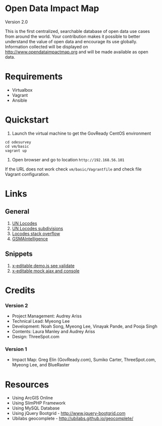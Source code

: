 # Open Data Impact Map
Version 2.0

This is the first centralized, searchable database of open data use cases from around the world. Your contribution makes it possible to better understand the value of open data and encourage its use globally. Information collected will be displayed on http://www.opendataimpactmap.org and will be made available as open data.

# Requirements

- Virtualbox
- Vagrant
- Ansible

# Quickstart

1. Launch the virtual machine to get the GovReady CentOS environment
```
cd odesurvey
cd vm/basic
vagrant up
```
1. Open browser and go to location `http://192.168.56.101`

If the URL does not work check `vm/basic/Vagrantfile` and check file Vagrant configuration.

# Links

## General
1. [UN Locodes](http://www.unece.org/cefact/locode/welcome.html)
1. [UN Locodes subdivisions](http://www.unece.org/cefact/locode/subdivisions.html)
1. [Locodes stack overflow](http://stackoverflow.com/questions/7066825/is-there-an-iso-standard-for-city-identification)
1. [GSMAIntelligence](https://gsmaintelligence.com)

## Snippets
1. [x-editable demo.js see validate](http://vitalets.github.io/x-editable/assets/demo.js)
1. [x-editable mock ajax and console](http://vitalets.github.io/x-editable/assets/demo-mock.js)

# Credits
### Version 2
- Project Management: Audrey Ariss
- Technical Lead: Myeong Lee
- Development: Noah Song, Myeong Lee, Vinayak Pande, and Pooja Singh 
- Contents: Laura Manley and Audrey Ariss 
- Design: ThreeSpot.com

### Version 1
- Impact Map: Greg Elin (GovReady.com), Sumiko Carter, ThreeSpot.com, Myeong Lee, and BlueRaster

# Resources
- Using ArcGIS Online
- Using SlimPHP Framework
- Using MySQL Database
- Using jQuery Bootgrid - http://www.jquery-bootgrid.com
- Ubilabs geocomplete - http://ubilabs.github.io/geocomplete/
